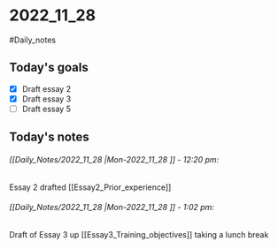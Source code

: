 # 2022_11_28 
#Daily_notes
## Today's goals
- [x] Draft essay 2
- [x] Draft essay 3
- [ ] Draft essay 5

## Today's notes
###### [[Daily_Notes/2022_11_28 |Mon-2022_11_28 ]] - 12:20 pm: 
Essay 2 drafted [[Essay2_Prior_experience]]

###### [[Daily_Notes/2022_11_28 |Mon-2022_11_28 ]] - 1:02 pm: 
Draft of Essay 3 up [[Essay3_Training_objectives]]
taking a lunch break
